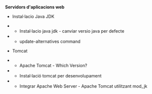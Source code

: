 **Servidors d'aplicacions web**

- Instal·lacio Java JDK
- - Instal·lacio java jdk - canviar versio java per defecte
- - update-alternatives command
    
- Tomcat
- - Apache Tomcat - Which Version?
- - Instal·lació tomcat per desenvolupament
- - Integrar Apache Web Server - Apache Tomcat utilitzant mod_jk
